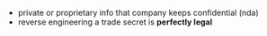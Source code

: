 * private or proprietary info that company keeps confidential (nda)
* reverse engineering a trade secret is **perfectly legal**